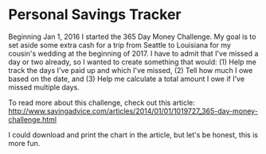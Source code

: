 # Personal Savings Tracker

Beginning Jan 1, 2016 I started the 365 Day Money Challenge. My goal is to set aside some extra cash for a trip from Seattle to Louisiana for my cousin's wedding at the beginning of 2017. I have to admit that I've missed a day or two already, so I wanted to create something that would: (1) Help me track the days I've paid up and which I've missed, (2) Tell how much I owe based on the date, and (3) Help me calculate a total amount I owe if I've missed multiple days. 

To read more about this challenge, check out this article: http://www.savingadvice.com/articles/2014/01/01/1019727_365-day-money-challenge.html

I could download and print the chart in the article, but let's be honest, this is more fun.
